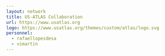 ```yaml
---
layout: network
title: US-ATLAS Collaboration
url: https://www.usatlas.org
logo: https://www.usatlas.org/themes/custom/atlas/logo.svg
personnel:
  - rafaellopesdesa
  - vimartin
---
```

